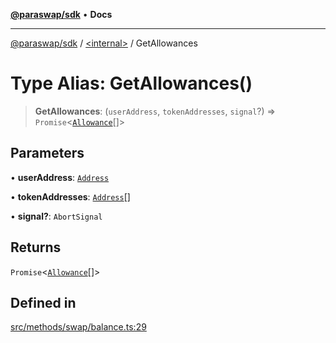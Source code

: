 [**@paraswap/sdk**](../../README.md) • **Docs**

***

[@paraswap/sdk](../../globals.md) / [\<internal\>](../README.md) / GetAllowances

# Type Alias: GetAllowances()

> **GetAllowances**: (`userAddress`, `tokenAddresses`, `signal`?) => `Promise`\<[`Allowance`](../../interfaces/Allowance.md)[]\>

## Parameters

• **userAddress**: [`Address`](../../type-aliases/Address.md)

• **tokenAddresses**: [`Address`](../../type-aliases/Address.md)[]

• **signal?**: `AbortSignal`

## Returns

`Promise`\<[`Allowance`](../../interfaces/Allowance.md)[]\>

## Defined in

[src/methods/swap/balance.ts:29](https://github.com/paraswap/paraswap-sdk/blob/master/src/methods/swap/balance.ts#L29)
